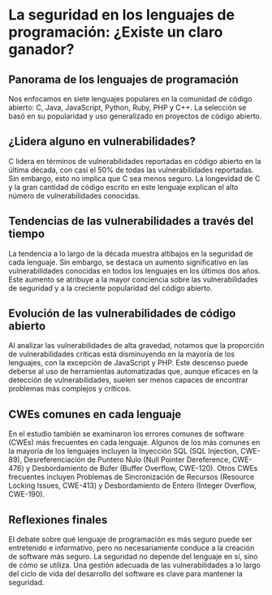 # La seguridad en los lenguajes de programación: ¿Existe un claro ganador?

## Panorama de los lenguajes de programación
Nos enfocamos en siete lenguajes populares en la comunidad de código abierto: C, Java, JavaScript, Python, Ruby, PHP y C++. La selección se basó en su popularidad y uso generalizado en proyectos de código abierto.

## ¿Lidera alguno en vulnerabilidades?
C lidera en términos de vulnerabilidades reportadas en código abierto en la última década, con casi el 50% de todas las vulnerabilidades reportadas. Sin embargo, esto no implica que C sea menos seguro. La longevidad de C y la gran cantidad de código escrito en este lenguaje explican el alto número de vulnerabilidades conocidas.

## Tendencias de las vulnerabilidades a través del tiempo
La tendencia a lo largo de la década muestra altibajos en la seguridad de cada lenguaje. Sin embargo, se destaca un aumento significativo en las vulnerabilidades conocidas en todos los lenguajes en los últimos dos años. Este aumento se atribuye a la mayor conciencia sobre las vulnerabilidades de seguridad y a la creciente popularidad del código abierto.

## Evolución de las vulnerabilidades de código abierto
Al analizar las vulnerabilidades de alta gravedad, notamos que la proporción de vulnerabilidades críticas está disminuyendo en la mayoría de los lenguajes, con la excepción de JavaScript y PHP. Este descenso puede deberse al uso de herramientas automatizadas que, aunque eficaces en la detección de vulnerabilidades, suelen ser menos capaces de encontrar problemas más complejos y críticos.

## CWEs comunes en cada lenguaje
En el estudio también se examinaron los errores comunes de software (CWEs) más frecuentes en cada lenguaje. Algunos de los más comunes en la mayoría de los lenguajes incluyen la Inyección SQL (SQL Injection, CWE-89), Desreferenciación de Puntero Nulo (Null Pointer Dereference, CWE-476) y Desbordamiento de Búfer (Buffer Overflow, CWE-120). Otros CWEs frecuentes incluyen Problemas de Sincronización de Recursos (Resource Locking Issues, CWE-413) y Desbordamiento de Entero (Integer Overflow, CWE-190).

## Reflexiones finales
El debate sobre qué lenguaje de programación es más seguro puede ser entretenido e informativo, pero no necesariamente conduce a la creación de software más seguro. La seguridad no depende del lenguaje en sí, sino de cómo se utiliza. Una gestión adecuada de las vulnerabilidades a lo largo del ciclo de vida del desarrollo del software es clave para mantener la seguridad.
